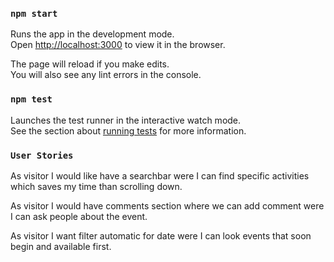 ### `npm start`

Runs the app in the development mode.\
Open [http://localhost:3000](http://localhost:3000) to view it in the browser.

The page will reload if you make edits.\
You will also see any lint errors in the console.

### `npm test`

Launches the test runner in the interactive watch mode.\
See the section about [running tests](https://facebook.github.io/create-react-app/docs/running-tests) for more information.

### `User Stories`


As visitor I would like have a searchbar were I can find specific activities which saves my time than scrolling down.

As visitor I would have comments section where we can add comment were I can ask people about the event.

As visitor I want filter automatic for date were I can look events that soon begin and available first.

